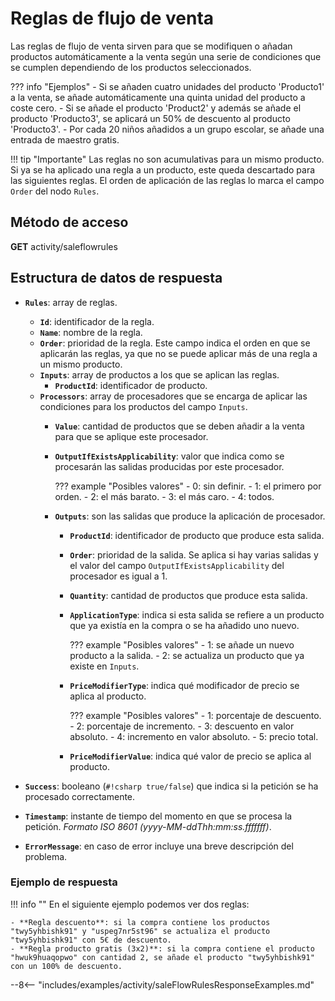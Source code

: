# Reglas de flujo de venta

Las reglas de flujo de venta sirven para que se modifiquen o añadan productos automáticamente a la venta según una serie de condiciones que se cumplen dependiendo de los productos seleccionados.

??? info "Ejemplos"
    - Si se añaden cuatro unidades del producto 'Producto1' a la venta, se añade automáticamente una quinta unidad del producto a coste cero.
    - Si se añade el producto 'Product2' y además se añade el producto 'Producto3', se aplicará un 50% de descuento al producto 'Producto3'.
    - Por cada 20 niños añadidos a un grupo escolar, se añade una entrada de maestro gratis.

!!! tip "Importante"
    Las reglas no son acumulativas para un mismo producto. Si ya se ha aplicado una regla a un producto, este queda descartado para las siguientes reglas. El orden de aplicación de las reglas lo marca el campo ``Order`` del nodo ``Rules``.

## Método de acceso

**GET** activity/saleflowrules

## Estructura de datos de respuesta

- **``Rules``**: array de reglas.
    - **``Id``**: identificador de la regla.
    - **``Name``**: nombre de la regla.
    - **``Order``**: prioridad de la regla. Este campo indica el orden en que se aplicarán las reglas, ya que no se puede aplicar más de una regla a un mismo producto.
    - **``Inputs``**: array de productos a los que se aplican las reglas.
        - **``ProductId``**: identificador de producto.
    - **``Processors``**: array de procesadores que se encarga de aplicar las condiciones para los productos del campo ``Inputs``.
        - **``Value``**: cantidad de productos que se deben añadir a la venta para que se aplique este procesador.
        - **``OutputIfExistsApplicability``**: valor que indica como se procesarán las salidas producidas por este procesador.

            ??? example "Posibles valores"
                - 0: sin definir.
                - 1: el primero por orden.
                - 2: el más barato.
                - 3: el más caro.
                - 4: todos.

        - **``Outputs``**: son las salidas que produce la aplicación de procesador.
            - **``ProductId``**: identificador de producto que produce esta salida.
            - **``Order``**: prioridad de la salida. Se aplica si hay varias salidas y el valor del campo ``OutputIfExistsApplicability`` del procesador es igual a 1.
            - **``Quantity``**: cantidad de productos que produce esta salida.
            - **``ApplicationType``**: indica si esta salida se refiere a un producto que ya existía en la compra o se ha añadido uno nuevo.

                ??? example "Posibles valores"
                    - 1: se añade un nuevo producto a la salida.
                    - 2: se actualiza un producto que ya existe en ``Inputs``.

            - **``PriceModifierType``**: indica qué modificador de precio se aplica al producto.

                ??? example "Posibles valores"
                    - 1: porcentaje de descuento.
                    - 2: porcentaje de incremento.
                    - 3: descuento en valor absoluto.
                    - 4: incremento en valor absoluto.
                    - 5: precio total.

            - **``PriceModifierValue``**: indica qué valor de precio se aplica al producto.

- **``Success``**: booleano (`#!csharp true/false`) que indica si la petición se ha procesado correctamente.
- **``Timestamp``**: instante de tiempo del momento en que se procesa la petición. *Formato ISO 8601 (yyyy-MM-ddThh:mm:ss.fffffff)*.
- **``ErrorMessage``**: en caso de error incluye una breve descripción del problema.

### Ejemplo de respuesta

!!! info ""
    En el siguiente ejemplo podemos ver dos reglas:

    - **Regla descuento**: si la compra contiene los productos "twy5yhbishk91" y "uspeg7nr5st96" se actualiza el producto "twy5yhbishk91" con 5€ de descuento.
    - **Regla producto gratis (3x2)**: si la compra contiene el producto "hwuk9huaqopwo" con cantidad 2, se añade el producto "twy5yhbishk91" con un 100% de descuento.

--8<-- "includes/examples/activity/saleFlowRulesResponseExamples.md"
